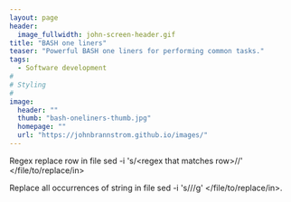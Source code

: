```yaml
---
layout: page
header:
  image_fullwidth: john-screen-header.gif
title: "BASH one liners"
teaser: "Powerful BASH one liners for performing common tasks."
tags:
  - Software development
#
# Styling
#
image:
  header: ""
  thumb: "bash-oneliners-thumb.jpg"
  homepage: ""
  url: "https://johnbrannstrom.github.io/images/"
---
```


Regex replace row in file
sed -i 's/\<regex that matches row>/<string to replace matched row with>/' </file/to/replace/in>

Replace all occurrences of string in file
sed -i 's/<string to replace>/<string to insert>/g' </file/to/replace/in>.


 [1]: #
 [2]: #
 [3]: #
 [4]: #
 [5]: #
 [6]: #
 [7]: #
 [8]: #
 [9]: #
 [10]: #
